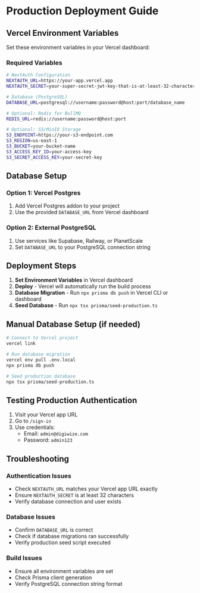 # Production Deployment Guide

## Vercel Environment Variables

Set these environment variables in your Vercel dashboard:

### Required Variables
```bash
# NextAuth Configuration
NEXTAUTH_URL=https://your-app.vercel.app
NEXTAUTH_SECRET=your-super-secret-jwt-key-that-is-at-least-32-characters-long-change-this-in-production

# Database (PostgreSQL)
DATABASE_URL=postgresql://username:password@host:port/database_name

# Optional: Redis for BullMQ
REDIS_URL=redis://username:password@host:port

# Optional: S3/MinIO Storage
S3_ENDPOINT=https://your-s3-endpoint.com
S3_REGION=us-east-1
S3_BUCKET=your-bucket-name
S3_ACCESS_KEY_ID=your-access-key
S3_SECRET_ACCESS_KEY=your-secret-key
```

## Database Setup

### Option 1: Vercel Postgres
1. Add Vercel Postgres addon to your project
2. Use the provided `DATABASE_URL` from Vercel dashboard

### Option 2: External PostgreSQL
1. Use services like Supabase, Railway, or PlanetScale
2. Set `DATABASE_URL` to your PostgreSQL connection string

## Deployment Steps

1. **Set Environment Variables** in Vercel dashboard
2. **Deploy** - Vercel will automatically run the build process
3. **Database Migration** - Run `npx prisma db push` in Vercel CLI or dashboard
4. **Seed Database** - Run `npx tsx prisma/seed-production.ts`

## Manual Database Setup (if needed)

```bash
# Connect to Vercel project
vercel link

# Run database migration
vercel env pull .env.local
npx prisma db push

# Seed production database
npx tsx prisma/seed-production.ts
```

## Testing Production Authentication

1. Visit your Vercel app URL
2. Go to `/sign-in`
3. Use credentials:
   - Email: `admin@digiwize.com`
   - Password: `admin123`

## Troubleshooting

### Authentication Issues
- Check `NEXTAUTH_URL` matches your Vercel app URL exactly
- Ensure `NEXTAUTH_SECRET` is at least 32 characters
- Verify database connection and user exists

### Database Issues
- Confirm `DATABASE_URL` is correct
- Check if database migrations ran successfully
- Verify production seed script executed

### Build Issues
- Ensure all environment variables are set
- Check Prisma client generation
- Verify PostgreSQL connection string format
